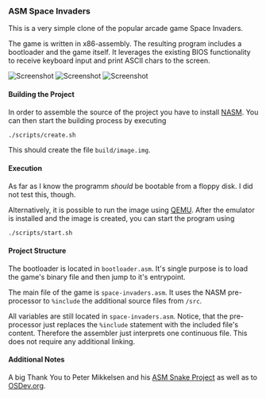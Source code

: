 ### ASM Space Invaders

This is a very simple clone of the popular arcade game Space Invaders.

The game is written in x86-assembly. The resulting program includes a bootloader and the game itself.
It leverages the existing BIOS functionality to receive keyboard input and print ASCII chars to the screen.

![Screenshot](https://cloud.githubusercontent.com/assets/9663231/22428356/03a23148-e707-11e6-9909-6ec9db57325a.png)
![Screenshot](https://cloud.githubusercontent.com/assets/9663231/22428754/85eb2488-e708-11e6-8377-adb2d4827a90.png)
![Screenshot](https://cloud.githubusercontent.com/assets/9663231/22428350/0041ae16-e707-11e6-9845-aa35266ca5c3.png)

#### Building the Project
In order to assemble the source of the project you have to install [NASM](http://www.nasm.us/).
You can then start the building process by executing

```bash
./scripts/create.sh
```

This should create the file `build/image.img`.

#### Execution
As far as I know the programm *should* be bootable from a floppy disk. I did not test this, though.

Alternatively, it is possible to run the image using [QEMU](http://wiki.qemu.org/Main_Page).
After the emulator is installed and the image is created, you can start the program using

```bash
./scripts/start.sh
```

#### Project Structure
The bootloader is located in `bootloader.asm`. It's single purpose is to load the game's binary file
and then jump to it's entrypoint.

The main file of the game is `space-invaders.asm`. It uses the NASM pre-processor to `%include` the additional
source files from `/src`.

All variables are still located in `space-invaders.asm`. Notice, that the pre-processor just replaces the `%include` statement with
the included file's content. Therefore the assembler just interprets one continuous file. This does not require any
additional linking.

#### Additional Notes
A big Thank You to Peter Mikkelsen and his [ASM Snake Project](https://gitlab.com/pmikkelsen/asm_snake) as well as to 
[OSDev.org](http://wiki.osdev.org/Main_Page).
